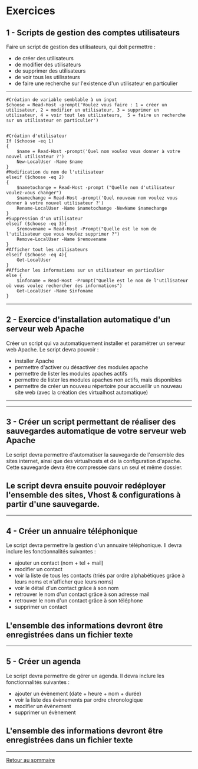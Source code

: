 # Exercices

## 1 - Scripts de gestion des comptes utilisateurs

Faire un script de gestion des utilisateurs, qui doit permettre : 

- de créer des utilisateurs
- de modifier des utilisateurs
- de supprimer des utilisateurs
- de voir tous les utilisateurs
- de faire une recherche sur l'existence d'un utilisateur en particulier
---------------------------------------------------------------------------------------------------------------------------------------------------------------------------------

    #Création de variable semblable à un input
    $choose = Read-Host -prompt('Voulez vous faire : 1 = créer un utilisateur, 2 = modifier un utilisateur, 3 = supprimer un utilisateur, 4 = voir tout les utilisateurs,  5 = faire un recherche sur un utilisateur en particulier')


    #Création d'utilisateur 
    If ($choose -eq 1)
    {
        $name = Read-Host -prompt('Quel nom voulez vous donner à votre nouvel utilisateur ?')
        New-LocalUser -Name $name 
    }
    #Modification du nom de l'utilisateur
    elseif ($choose -eq 2)
    {
        $nametochange = Read-Host -prompt ("Quelle nom d'utilisateur voulez-vous changer")
        $namechange = Read-Host -prompt('Quel nouveau nom voulez vous donner à votre nouvel utilisateur ?')
        Rename-LocalUser -Name $nametochange -NewName $namechange 
    }
    #Suppression d'un utilisateur
    elseif ($choose -eq 3){
        $removename = Read-Host -Prompt("Quelle est le nom de l'utilisateur que vous voulez supprimer ?")
        Remove-LocalUser -Name $removename
    } 
    #Afficher tout les utilisateurs
    elseif ($choose -eq 4){
        Get-LocalUser
    }
    #Afficher les informations sur un utilisateur en particulier
    else {
        $infoname = Read-Host -Prompt("Quelle est le nom de l'utilisateur où vous voulez rechercher des informations")
        Get-LocalUser -Name $infoname
    }

---------------------------------------------------------------------------------------------------------------------------------------------------------------------------------
## 2 - Exercice d'installation automatique d'un serveur web Apache

Créer un script qui va automatiquement installer et paramétrer un serveur web Apache. Le script devra pouvoir : 

- installer Apache
- permettre d'activer ou désactiver des modules apache
- permettre de lister les modules apaches actifs
- permettre de lister les modules apaches non actifs, mais disponibles
- permettre de créer un nouveau répertoire pour accueillir un nouveau site web (avec la création des virtualhost automatique)
---------------------------------------------------------------------------------------------------------------------------------------------------------------------------------


---------------------------------------------------------------------------------------------------------------------------------------------------------------------------------
## 3 - Créer un script permettant de réaliser des sauvegardes automatique de votre serveur web Apache

Le script devra permettre d'automatiser la sauvegarde de l'ensemble des sites internet, ainsi que des virtualhosts et de la configuration d'apache. Cette sauvegarde devra être compressée dans un seul et même dossier.

Le script devra ensuite pouvoir redéployer l'ensemble des sites, Vhost & configurations à partir d'une sauvegarde.
---------------------------------------------------------------------------------------------------------------------------------------------------------------------------------


---------------------------------------------------------------------------------------------------------------------------------------------------------------------------------
## 4 - Créer un annuaire téléphonique

Le script devra permettre la gestion d'un annuaire téléphonique. Il devra inclure les fonctionnalités suivantes : 

- ajouter un contact (nom + tel + mail)
- modifier un contact
- voir la liste de tous les contacts (triés par ordre alphabétiques grâce à leurs noms et n'afficher que leurs noms)
- voir le détail d'un contact grâce à son nom
- retrouver le nom d'un contact grâce à son adresse mail
- retrouver le nom d'un contact grâce à son téléphone
- supprimer un contact

L'ensemble des informations devront être enregistrées dans un fichier texte
---------------------------------------------------------------------------------------------------------------------------------------------------------------------------------


---------------------------------------------------------------------------------------------------------------------------------------------------------------------------------
## 5 - Créer un agenda

Le script devra permettre de gérer un agenda. Il devra inclure les fonctionnalités suivantes : 

- ajouter un évènement (date + heure + nom + durée)
- voir la liste des évènements par ordre chronologique
- modifier un évènement
- supprimer un évènement

L'ensemble des informations devront être enregistrées dans un fichier texte
---------------------------------------------------------------------------------------------------------------------------------------------------------------------------------


---------------------------------------------------------------------------------------------------------------------------------------------------------------------------------
[Retour au sommaire](https://github.com/Malo44490/Powershell/blob/main/README.md#sommaire)
